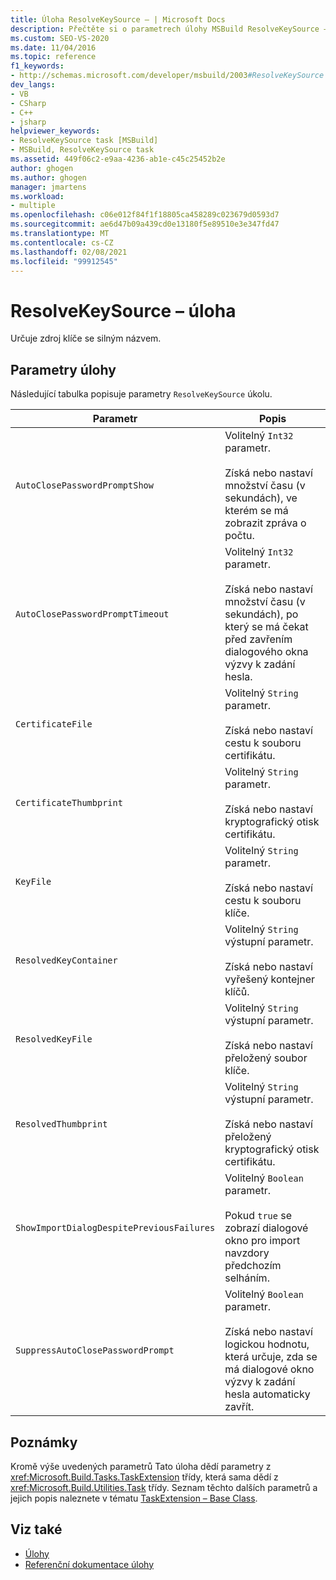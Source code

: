 ```yaml
---
title: Úloha ResolveKeySource – | Microsoft Docs
description: Přečtěte si o parametrech úlohy MSBuild ResolveKeySource –, která určuje zdroj klíče se silným názvem.
ms.custom: SEO-VS-2020
ms.date: 11/04/2016
ms.topic: reference
f1_keywords:
- http://schemas.microsoft.com/developer/msbuild/2003#ResolveKeySource
dev_langs:
- VB
- CSharp
- C++
- jsharp
helpviewer_keywords:
- ResolveKeySource task [MSBuild]
- MSBuild, ResolveKeySource task
ms.assetid: 449f06c2-e9aa-4236-ab1e-c45c25452b2e
author: ghogen
ms.author: ghogen
manager: jmartens
ms.workload:
- multiple
ms.openlocfilehash: c06e012f84f1f18805ca458289c023679d0593d7
ms.sourcegitcommit: ae6d47b09a439cd0e13180f5e89510e3e347fd47
ms.translationtype: MT
ms.contentlocale: cs-CZ
ms.lasthandoff: 02/08/2021
ms.locfileid: "99912545"
---
```

# <a name="resolvekeysource-task"></a>ResolveKeySource – úloha

Určuje zdroj klíče se silným názvem.

## <a name="task-parameters"></a>Parametry úlohy

 Následující tabulka popisuje parametry `ResolveKeySource` úkolu.

|Parametr|Popis|
|---------------|-----------------|
|`AutoClosePasswordPromptShow`|Volitelný `Int32` parametr.<br /><br /> Získá nebo nastaví množství času (v sekundách), ve kterém se má zobrazit zpráva o počtu.|
|`AutoClosePasswordPromptTimeout`|Volitelný `Int32` parametr.<br /><br /> Získá nebo nastaví množství času (v sekundách), po který se má čekat před zavřením dialogového okna výzvy k zadání hesla.|
|`CertificateFile`|Volitelný `String` parametr.<br /><br /> Získá nebo nastaví cestu k souboru certifikátu.|
|`CertificateThumbprint`|Volitelný `String` parametr.<br /><br /> Získá nebo nastaví kryptografický otisk certifikátu.|
|`KeyFile`|Volitelný `String` parametr.<br /><br /> Získá nebo nastaví cestu k souboru klíče.|
|`ResolvedKeyContainer`|Volitelný `String` výstupní parametr.<br /><br /> Získá nebo nastaví vyřešený kontejner klíčů.|
|`ResolvedKeyFile`|Volitelný `String` výstupní parametr.<br /><br /> Získá nebo nastaví přeložený soubor klíče.|
|`ResolvedThumbprint`|Volitelný `String` výstupní parametr.<br /><br /> Získá nebo nastaví přeložený kryptografický otisk certifikátu.|
|`ShowImportDialogDespitePreviousFailures`|Volitelný `Boolean` parametr.<br /><br /> Pokud `true` se zobrazí dialogové okno pro import navzdory předchozím selháním.|
|`SuppressAutoClosePasswordPrompt`|Volitelný `Boolean` parametr.<br /><br /> Získá nebo nastaví logickou hodnotu, která určuje, zda se má dialogové okno výzvy k zadání hesla automaticky zavřít.|

## <a name="remarks"></a>Poznámky

 Kromě výše uvedených parametrů Tato úloha dědí parametry z <xref:Microsoft.Build.Tasks.TaskExtension> třídy, která sama dědí z <xref:Microsoft.Build.Utilities.Task> třídy. Seznam těchto dalších parametrů a jejich popis naleznete v tématu [TaskExtension – Base Class](../msbuild/taskextension-base-class.md).

## <a name="see-also"></a>Viz také

- [Úlohy](../msbuild/msbuild-tasks.md)
- [Referenční dokumentace úlohy](../msbuild/msbuild-task-reference.md)
